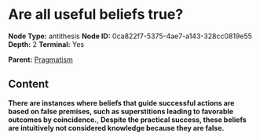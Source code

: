 # Are all useful beliefs true?

**Node Type:** antithesis
**Node ID:** 0ca822f7-5375-4ae7-a143-328cc0819e55
**Depth:** 2
**Terminal:** Yes

**Parent:** [Pragmatism](pragmatism.md)

## Content

**There are instances where beliefs that guide successful actions are based on false premises, such as superstitions leading to favorable outcomes by coincidence.**, **Despite the practical success, these beliefs are intuitively not considered knowledge because they are false.**
